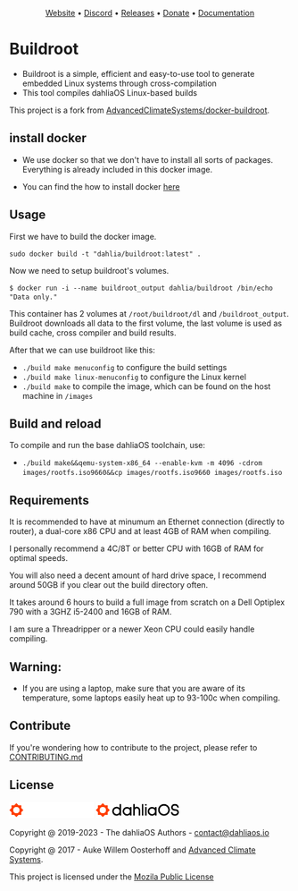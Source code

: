 <p align="center">
<a href="https://dahliaos.io">Website</a> •
<a href="https://dahliaos.io/discord">Discord</a> •
<a href="https://dahliaos.io/download">Releases</a> •
<a href="https://dahliaos.io/donate">Donate</a> •
<a href="https://docs.dahliaos.io">Documentation</a>

# Buildroot

- Buildroot is a simple, efficient and easy-to-use tool to generate embedded Linux systems through cross-compilation
- This tool compiles dahliaOS Linux-based builds

This project is a fork from [AdvancedClimateSystems/docker-buildroot](https://github.com/AdvancedClimateSystems/docker-buildroot).

## install docker
- We use docker so that we don't have to install all sorts of packages. Everything is already included in this docker image.

- You can find the how to install docker [here](https://docs.docker.com/get-docker/)

## Usage

First we have to build the docker image.
``` shell
sudo docker build -t "dahlia/buildroot:latest" .
```

Now we need to setup buildroot's volumes.
``` shell
$ docker run -i --name buildroot_output dahlia/buildroot /bin/echo "Data only."
```

This container has 2 volumes at `/root/buildroot/dl` and `/buildroot_output`.
Buildroot downloads all data to the first volume, the last volume is used as
build cache, cross compiler and build results.

After that we can use buildroot like this:

- ```./build make menuconfig``` to configure the build settings
- ```./build make linux-menuconfig``` to configure the Linux kernel
- ```./build make``` to compile the image, which can be found on the host machine in ```/images``` 

## Build and reload

To compile and run the base dahliaOS toolchain, use:

- ```./build make&&qemu-system-x86_64 --enable-kvm -m 4096 -cdrom images/rootfs.iso9660&&cp images/rootfs.iso9660 images/rootfs.iso```

## Requirements

It is recommended to have at minumum an Ethernet connection (directly to router), a dual-core x86 CPU and at least 4GB of RAM when compiling.

I personally recommend a 4C/8T or better CPU with 16GB of RAM for optimal speeds.

You will also need a decent amount of hard drive space, I recommend around 50GB if you clear out the build directory often. 

It takes around 6 hours to build a full image from scratch on a Dell Optiplex 790 with a 3GHZ i5-2400 and 16GB of RAM. 

I am sure a Threadripper or a newer Xeon CPU could easily handle compiling.

## Warning:

- If you are using a laptop, make sure that you are aware of its temperature, some laptops easily heat up to 93-100c when compiling.

## Contribute

If you're wondering how to contribute to the project, please refer to [CONTRIBUTING.md](../CONTRIBUTING.md)

## License

<p align="left">
  <img width="30%" src="https://github.com/dahliaOS/brand/blob/main/dahliaOS/logotype/svg/logotype-dark.svg#gh-dark-mode-only"/>
  <img width="30%" src="https://github.com/dahliaOS/brand/blob/main/dahliaOS/logotype/svg/logotype-light.svg#gh-light-mode-only"/>
</p>

Copyright @ 2019-2023 - The dahliaOS Authors - contact@dahliaos.io

Copyright @ 2017 - Auke Willem Oosterhoff and [Advanced Climate Systems](https://acs-buildings.com/).

This project is licensed under the [Mozila Public License](/LICENSE)
